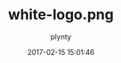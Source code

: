 ---
date: 2017-02-15 15:01:46
title: white-logo.png
image: "/uploads/white_plynty_logo.png"
asset: "/uploads/white_plynty_logo.png"
author: plynty
---